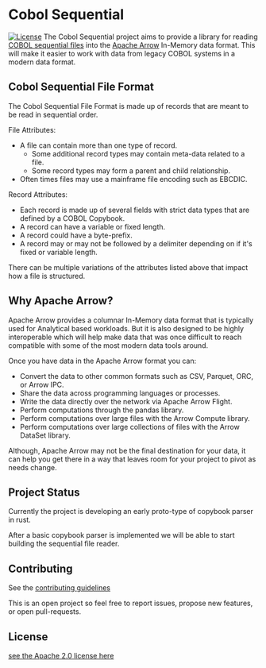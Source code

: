 # Cobol Sequential

[![License](https://img.shields.io/badge/License-Apache_2.0-blue.svg)](LICENSE)
The Cobol Sequential project aims to provide a library for reading
[COBOL sequential files](https://www.tutorialspoint.com/cobol/cobol_file_organization.htm)
into the [Apache Arrow](https://github.com/apache/arrow) In-Memory data format. This will
make it easier to work with data from legacy COBOL systems in a modern data format.

## Cobol Sequential File Format

The Cobol Sequential File Format is made up of records that are meant to be read in sequential
order.

File Attributes:

- A file can contain more than one type of record.
  - Some additional record types may contain meta-data related to a file.
  - Some record types may form a parent and child relationship.
- Often times files may use a mainframe file encoding such as EBCDIC.

Record Attributes:

- Each record is made up of several fields with strict data types
 that are defined by a COBOL Copybook.
- A record can have a variable or fixed length.
- A record could have a byte-prefix.
- A record may or may not be followed by a delimiter depending on if it's fixed or variable length.

There can be multiple variations of the attributes listed above that impact how a file is
structured.

## Why Apache Arrow?

Apache Arrow provides a columnar In-Memory data format that is typically used for Analytical based
workloads. But it is also designed to be highly interoperable which will help make data that was
once difficult to reach compatible with some of the most modern data tools around.

Once you have data in the Apache Arrow format you can:

- Convert the data to other common formats such as CSV, Parquet, ORC, or Arrow IPC.
- Share the data across programming languages or processes.
- Write the data directly over the network via Apache Arrow Flight.
- Perform computations through the pandas library.
- Perform computations over large files with the Arrow Compute library.
- Perform computations over large collections of files with the Arrow DataSet library.

Although, Apache Arrow may not be the final destination for your data, it can help you get there
in a way that leaves room for your project to pivot as needs change.

## Project Status

Currently the project is developing an early proto-type of copybook parser in rust.

After a basic copybook parser is implemented we will be able to start building the sequential
file reader.

## Contributing

See the [contributing guidelines](CONTRIBUTING.md)

This is an open project so feel free to report issues, propose new features, or open
pull-requests.

## License

[see the Apache 2.0 license here](LICENSE)
